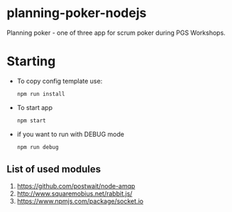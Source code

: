 # planning-poker-nodejs
Planning poker - one of three app for scrum poker during PGS Workshops.

# Starting

- To copy config template use:
    ```bash
    npm run install
    ```

- To start app

    ```bash
    npm start
    ```
- if you want to run with DEBUG mode 
    ```bash
    npm run debug
    ```

## List of used modules

1. https://github.com/postwait/node-amqp
1. http://www.squaremobius.net/rabbit.js/
1. https://www.npmjs.com/package/socket.io